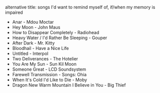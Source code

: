 alternative title: songs I'd want to remind myself of, if/when my memory is impaired

- Anar - Mdou Moctar
- Hey Moon - John Maus
- How to Disappear Completely - Radiohead
- Heavy Water / I'd Rather Be Sleeping - Gouper
- After Dark - Mr. Kitty
- Bloodhail - Have a Nice Life
- Untitled - Interpol
- Two Deliverances - The Hotelier
- You Are My Sun - Sun Kil Moon
- Someone Great - LCD Soundsystem
- Farewell Transmission - Songs: Ohia
- When It's Cold I'd Like to Die - Moby
- Dragon New Warm Mountain I Believe in You - Big Thief

